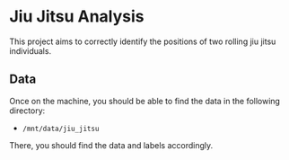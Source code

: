 # Jiu Jitsu Analysis

This project aims to correctly identify the positions of two rolling jiu jitsu individuals.

## Data

Once on the machine, you should be able to find the data in the following directory: 
- `/mnt/data/jiu_jitsu`

There, you should find the data and labels accordingly.

